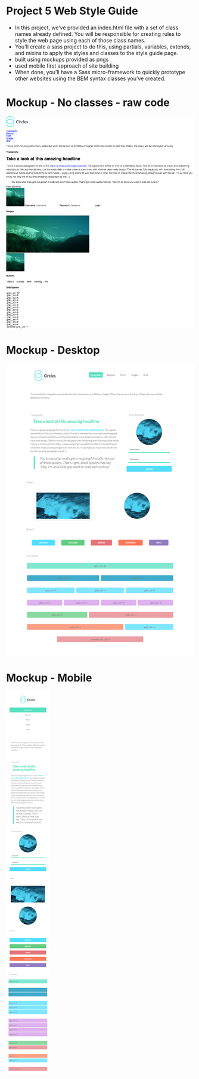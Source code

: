 # Project 5 Web Style Guide
- In this project, we’ve provided an index.html file with a set of class names already defined. You will be responsible for creating rules to style the web page using each of those class names. 
- You'll create a sass project to do this, using partials, variables, extends, and mixins to apply the styles and classes to the style guide page.  
- built using mockups provided as pngs
- used mobile first approach of site building
- When done, you’ll have a Sass micro-framework to quickly prototype other websites using the BEM syntax classes you’ve created.

# Mockup - No classes - raw code
![NoClasses](https://github.com/digitalbart/project-5-web-style-guide/blob/master/mockups/no_classes_mockup.png)

# Mockup - Desktop
![Desktop](https://github.com/digitalbart/project-5-web-style-guide/blob/master/mockups/desktop1400px_mockup.png)
# Mockup - Mobile
![Mobile](https://github.com/digitalbart/project-5-web-style-guide/blob/master/mockups/mobile480px_mockup.png)

